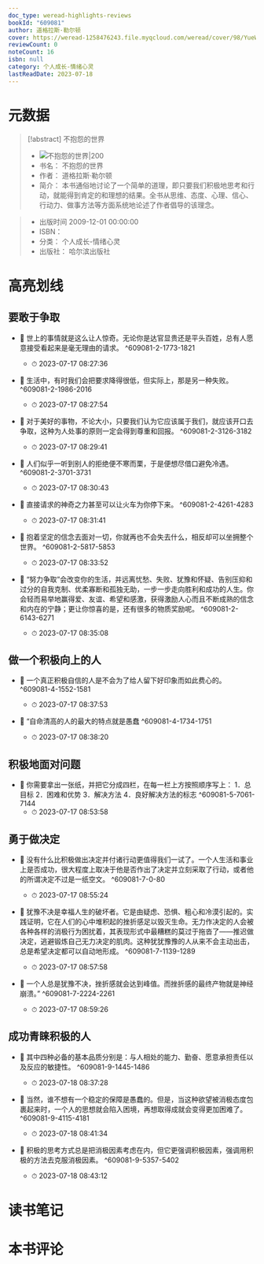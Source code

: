 ```yaml
---
doc_type: weread-highlights-reviews
bookId: "609081"
author: 道格拉斯·勒尔顿
cover: https://weread-1258476243.file.myqcloud.com/weread/cover/98/YueWen_609081/t7_YueWen_609081.jpg
reviewCount: 0
noteCount: 16
isbn: null
category: 个人成长-情绪心灵
lastReadDate: 2023-07-18
---
```

# 元数据
> [!abstract] 不抱怨的世界
> - ![ 不抱怨的世界|200](https://weread-1258476243.file.myqcloud.com/weread/cover/98/YueWen_609081/t7_YueWen_609081.jpg)
> - 书名： 不抱怨的世界
> - 作者： 道格拉斯·勒尔顿
> - 简介：     本书通俗地讨论了一个简单的道理，即只要我们积极地思考和行动，就能得到肯定的和理想的结果。全书从思维、态度、心理、信心、行动力、做事方法等方面系统地论述了作者倡导的该理念。

> - 出版时间 2009-12-01 00:00:00
> - ISBN： 
> - 分类： 个人成长-情绪心灵
> - 出版社： 哈尔滨出版社

# 高亮划线

## 要敢于争取


- 📌 世上的事情就是这么让人惊奇。无论你是达官显贵还是平头百姓，总有人愿意接受看起来是毫无理由的请求。 ^609081-2-1773-1821
    - ⏱ 2023-07-17 08:27:36 

- 📌 生活中，有时我们会把要求降得很低，但实际上，那是另一种失败。 ^609081-2-1986-2016
    - ⏱ 2023-07-17 08:27:54 

- 📌 对于美好的事物，不论大小，只要我们认为它应该属于我们，就应该开口去争取，这种为人处事的原则一定会得到尊重和回报。 ^609081-2-3126-3182
    - ⏱ 2023-07-17 08:29:41 

- 📌 人们似乎一听到别人的拒绝便不寒而栗，于是便想尽借口避免冷遇。 ^609081-2-3701-3731
    - ⏱ 2023-07-17 08:30:43 

- 📌 直接请求的神奇之力甚至可以让火车为你停下来。 ^609081-2-4261-4283
    - ⏱ 2023-07-17 08:31:41 

- 📌 抱着坚定的信念去面对一切，你就再也不会失去什么，相反却可以坐拥整个世界。 ^609081-2-5817-5853
    - ⏱ 2023-07-17 08:33:52 

- 📌 “努力争取”会改变你的生活，并远离忧愁、失败、犹豫和怀疑、告别压抑和过分的自我克制、优柔寡断和孤独无助，一步一步走向胜利和成功的人生。你会轻而易举地赢得爱、友谊、希望和感激，获得激励人心而且不断成熟的信念和内在的宁静；更让你惊喜的是，还有很多的物质奖励呢。 ^609081-2-6143-6271
    - ⏱ 2023-07-17 08:35:08 
## 做一个积极向上的人


- 📌 一个真正积极自信的人是不会为了给人留下好印象而如此费心的。 ^609081-4-1552-1581
    - ⏱ 2023-07-17 08:37:53 

- 📌 “自命清高的人的最大的特点就是愚蠢 ^609081-4-1734-1751
    - ⏱ 2023-07-17 08:38:20 
## 积极地面对问题


- 📌 你需要拿出一张纸，并把它分成四栏，在每一栏上方按照顺序写上：     1．总目标     2．困难和优势     3．解决方法     4．良好解决方法的标志 ^609081-5-7061-7144
    - ⏱ 2023-07-17 08:53:58 
## 勇于做决定


- 📌 没有什么比积极做出决定并付诸行动更值得我们一试了。一个人生活和事业上是否成功，很大程度上取决于他是否作出了决定并立刻采取了行动，或者他的所谓决定不过是一纸空文。 ^609081-7-0-80
    - ⏱ 2023-07-17 08:55:24 

- 📌 犹豫不决是幸福人生的破坏者。它是由疑虑、恐惧、粗心和冷漠引起的。实践证明，它在人们的心中堆积起的挫折感足以毁灭生命。无力作决定的人会被各种各样的消极行为困扰着，其表现形式中最糟糕的莫过于拖沓了——推迟做决定，逃避锻炼自己无力决定的肌肉。这种犹犹豫豫的人从来不会主动出击，总是希望决定都可以自动地形成。 ^609081-7-1139-1289
    - ⏱ 2023-07-17 08:57:58 

- 📌 一个人总是犹豫不决，挫折感就会达到峰值。而挫折感的最终产物就是神经崩溃。” ^609081-7-2224-2261
    - ⏱ 2023-07-17 08:59:26 
## 成功青睐积极的人


- 📌 其中四种必备的基本品质分别是：与人相处的能力、勤奋、愿意承担责任以及反应的敏捷性。 ^609081-9-1445-1486
    - ⏱ 2023-07-18 08:37:28 

- 📌 当然，谁不想有一个稳定的保障是愚蠢的。但是，当这种欲望被消极态度包裹起来时，一个人的思想就会陷入困境，再想取得成就会变得更加困难了。 ^609081-9-4115-4181
    - ⏱ 2023-07-18 08:41:34 

- 📌 积极的思考方式总是把消极因素考虑在内，但它更强调积极因素，强调用积极的方法去克服消极因素。 ^609081-9-5357-5402
    - ⏱ 2023-07-18 08:43:12 
# 读书笔记

# 本书评论
